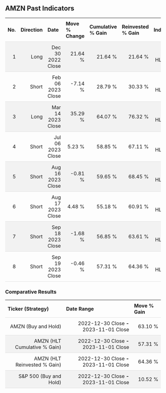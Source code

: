 
<style>
.hits {
            border-collapse: collapse;
            width: 100%;
        }
        .hits th, td {
            padding: 8px;
            border-bottom: 1px solid #ddd;
        }
        
        .hits td {text-align: right;}
        .hits th {text-align: left;}
        
        .hits tr:nth-child(even) {
            background-color: #f2f2f2;
        }
        
        .chartCol {
            width: 50%;
            float: left;
            padding: 20px;
        }  
</style>
    
<br>

## AMZN Past Indicators

<table class="hits">
    <tr>
        <th>No.</th>
        <th>Direction</th>
        <th>Date</th>
        <th>Move % Change</th>
        <th>Cumulative % Gain</th>
        <th>Reinvested % Gain</th>
        <th>Indicator</th>
      </tr>
    <tr>
        <td>1</td>
        <td>Long</td>
        <td>Dec 30 2022 Close</td>
        <td>21.64 %</td>
        <td>21.64 %</td>
        <td>21.64 %</td>
        <td>Long HLT 345</td>
    </tr>
    <tr>
        <td>2</td>
        <td>Short</td>
        <td>Feb 06 2023 Close</td>
        <td>-7.14 %</td>
        <td>28.79 %</td>
        <td>30.33 %</td>
        <td>Short HLT 344</td>
    </tr>
    <tr>
        <td>3</td>
        <td>Long</td>
        <td>Mar 14 2023 Close</td>
        <td>35.29 %</td>
        <td>64.07 %</td>
        <td>76.32 %</td>
        <td>Long HLT 315</td>
    </tr>
    <tr>
        <td>4</td>
        <td>Short</td>
        <td>Jul 06 2023 Close</td>
        <td>5.23 %</td>
        <td>58.85 %</td>
        <td>67.11 %</td>
        <td>Short HLT 315</td>
    </tr>
    <tr>
        <td>5</td>
        <td>Short</td>
        <td>Aug 16 2023 Close</td>
        <td>-0.81 %</td>
        <td>59.65 %</td>
        <td>68.45 %</td>
        <td>Short HLT 302</td>
    </tr>
    <tr>
        <td>6</td>
        <td>Short</td>
        <td>Aug 17 2023 Close</td>
        <td>4.48 %</td>
        <td>55.18 %</td>
        <td>60.91 %</td>
        <td>Short HLT 304</td>
    </tr>
    <tr>
        <td>7</td>
        <td>Short</td>
        <td>Sep 18 2023 Close</td>
        <td>-1.68 %</td>
        <td>56.85 %</td>
        <td>63.61 %</td>
        <td>Short HLT 302</td>
    </tr>
    <tr>
        <td>8</td>
        <td>Short</td>
        <td>Sep 19 2023 Close</td>
        <td>-0.46 %</td>
        <td>57.31 %</td>
        <td>64.36 %</td>
        <td>Short HLT 304</td>
    </tr>
    
</table>

### Comparative Results

<table class="hits">
    <thead>
        <th>Ticker (Strategy)</th>
        <th>Date Range</th>
        <th>Move % Gain</th>
    </thead>
    <tbody>
        <tr>
            <td>AMZN (Buy and Hold)</td>
            <td>2022-12-30 Close <b>-</b> 2023-11-01 Close</td>
            <td>63.10 %</td>
        </tr>
        <tr>
            <td>AMZN (HLT Cumulative % Gain)</td>
            <td>2022-12-30 Close <b>-</b> 2023-11-01 Close</td>
            <td>57.31 %</td>
        </tr>
        <tr>
            <td>AMZN (HLT Reinvested % Gain)</td>
            <td>2022-12-30 Close <b>-</b> 2023-11-01 Close</td>
            <td>64.36 %</td>
        </tr>
        <tr>
            <td>S&P 500 (Buy and Hold)</td>
            <td>2022-12-30 Close <b>-</b> 2023-11-01 Close</td>
            <td>10.52 %</td>
        </tr>
    </tbody>
</table>
<br>
<br>
